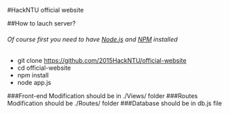 #HackNTU official website

##How to lauch server?
###### Of course first you need to have [Node.js](http://nodejs.org/download/) and [NPM](http://blog.npmjs.org/post/85484771375/how-to-install-npm) installed
- git clone https://github.com/2015HackNTU/official-website
- cd official-website
- npm install
- node app.js

###Front-end Modification should be in ./Views/ folder
###Routes Modification should be ./Routes/ folder
###Database should be in db.js file
